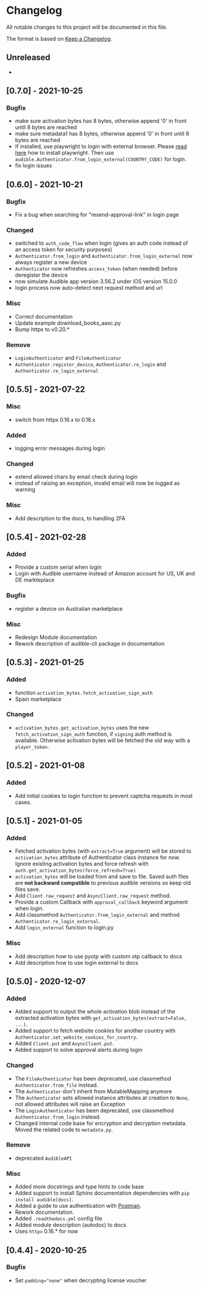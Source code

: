 # Changelog

All notable changes to this project will be documented in this file.

The format is based on [Keep a Changelog](https://keepachangelog.com/en/1.0.0/).

## Unreleased

-

## [0.7.0] - 2021-10-25

### Bugfix

- make sure activation bytes has 8 bytes, otherwise append '0' in front until 8 bytes are reached
- make sure metadata1 has 8 bytes, otherwise append '0' in front until 8 bytes are reached
- If installed, use playwright to login with external browser. Please 
  [read here](https://playwright.dev/python/docs/intro) how to install playwright.
  Then use `audible.Authenticator.from_login_external(COUNTRY_CODE)` for login.
- fix login issues

## [0.6.0] - 2021-10-21

### Bugfix

- Fix a bug when searching for "resend-approval-link" in login page

### Changed

- switched to `auth_code_flow` when login (gives an auth code instead of an access token for security purposes)
- `Authenticator.from_login` and `Authenticator.from_login_external` now always register a new device
- `Authenticator` now refreshes `access_token` (when needed) before deregister the device
- now simulate Audible app version 3.56.2 under iOS version 15.0.0
- login process now auto-detect next request method and url

### Misc

- Correct documentation
- Update example download_books_aaxc.py
- Bump httpx to v0.20.*

### Remove

- `LoginAuthenticator` and `FileAuthenticator`
- `Authenticator.register_device`, `Authenticator.re_login` and `Authenticator.re_login_external`

## [0.5.5] - 2021-07-22

### Misc

- switch from httpx 0.16.x to 0.18.x

### Added

- logging error messages during login

### Changed

- extend allowed chars by email check during login
- instead of raising an exception, invalid email will now be logged as warning

### Misc

- Add description to the docs, to handling 2FA

## [0.5.4] - 2021-02-28

### Added

- Provide a custom serial when login
- Login with Audible username instead of Amazon account for US, UK and DE
  markteplace

### Bugfix

- register a device on Australian marketplace

### Misc

- Redesign Module documentation
- Rework description of audible-cli package in documentation

## [0.5.3] - 2021-01-25

### Added

- function `activation_bytes.fetch_activation_sign_auth`
- Spain marketplace

### Changed

- `activation_bytes.get_activation_bytes` uses the new `fetch_activation_sign_auth` function, if `signing` auth method is available. Otherwise activation bytes will be fetched the old way with a `player_token`.

## [0.5.2] - 2021-01-08

### Added

- Add initial cookies to login function to prevent captcha requests in most cases.

## [0.5.1] - 2021-01-05

### Added

- Fetched activation bytes (with ``extract=True`` argument) will be stored to ``activation_bytes`` attribute of Authenticator class instance for now. Ignore existing activation bytes and force refresh with ``auth.get_activation_bytes(force_refresh=True)``
- ``activation_bytes`` will be loaded from and save  to file. Saved auth files are **not backward compatible** to previous audible versions so keep old files save.
- Add ``Client.raw_request`` and ``AsyncClient.raw_request`` method.
- Provide a custom Callback with ``approval_callback`` keyword argument when login.
- Add classmethod ``Authenticator.from_login_external`` and method ``Authenticator.re_login_external``.
- Add ``login_external`` function to login.py

### Misc

- Add description how to use pyotp with custom otp callback to docs
- Add description how to use login external to docs

## [0.5.0] - 2020-12-07

### Added

- Added support to output the whole activation blob instead of the extracted activation bytes with `get_activation_bytes(extract=False, ...)`.
- Added support to fetch website cookies for another country with `Authenticator.set_website_cookies_for_country`.
- Added `Client.put` and `AsyncClient.put`.
- Added support to solve approval alerts during login

### Changed

- The `FileAuthenticator` has been deprecated, use classmethod `Authenticator.from_file` instead.
- The `Authenticator` don't inherit from MutableMapping anymore
- The `Authenticator` sets allowed instance attributes at creation to `None`, not allowed attributes will raise an Exception
- The `LoginAuthenticator` has been deprecated, use  classmethod `Authenticator.from_login` instead.
- Changed internal code base for encryption and decryption metadata. Moved the related code to `metadata.py`.

### Remove

- deprecated `AudibleAPI`

### Misc

- Added more docstrings and type hints to code base
- Added support to install Sphinx documentation dependencies with `pip install audible[docs]`.
- Added a guide to use authentication with [Postman](https://www.postman.com).
- Rework documentation.
- Added `.readthedocs.yml` config file
- Added module description (autodoc) to docs
- Uses `httpx` 0.16.* for now

## [0.4.4] - 2020-10-25

### Bugfix

- Set `padding="none"` when decrypting license voucher 
